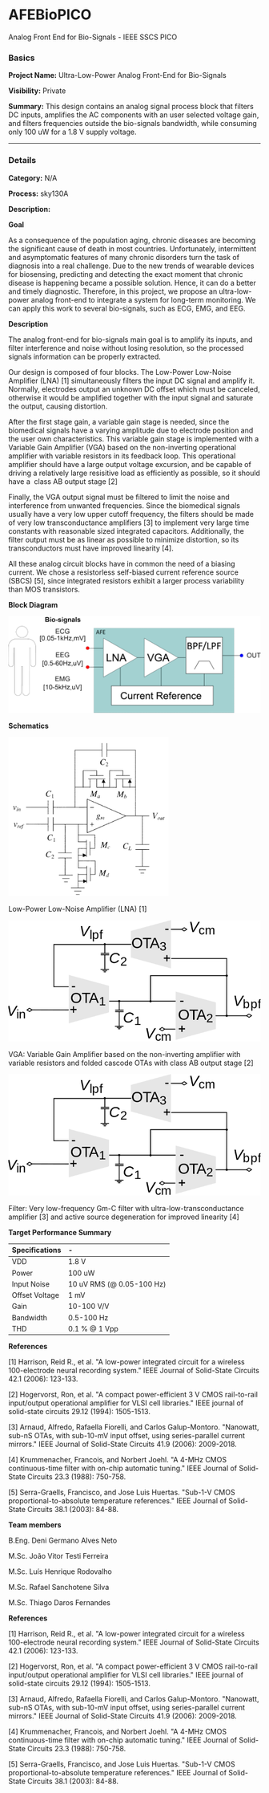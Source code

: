 # AFEBioPICO
Analog Front End for Bio-Signals - IEEE SSCS PICO

### Basics

**Project Name:** Ultra-Low-Power Analog Front-End for Bio-Signals

**Visibility:** Private

**Summary:** This design contains an analog signal process block that filters DC inputs, amplifies the AC components with an user selected voltage gain, and filters frequencies outside the bio-signals bandwidth, while consuming only 100 uW for a 1.8 V supply voltage.

---

### Details

**Category:** N/A

**Process:** sky130A

**Description:**

**Goal** 

As a consequence of the population aging, chronic diseases are becoming the significant cause of death in most countries. Unfortunately, intermittent and asymptomatic features of many chronic disorders turn the task of diagnosis into a real challenge. Due to the new trends of wearable devices for biosensing, predicting and detecting the exact moment that chronic disease is happening became a possible solution. Hence, it can do a better and timely diagnostic. Therefore, in this project, we propose an ultra-low-power analog front-end to integrate a system for long-term monitoring. We can apply this work to several bio-signals, such as ECG, EMG, and EEG.

**Description**

The analog front-end for bio-signals main goal is to amplify its inputs, and filter interference and noise without losing resolution, so the processed signals information can be properly extracted.

Our design is composed of four blocks. The Low-Power Low-Noise Amplifier (LNA) [1] simultaneously filters the input DC signal and amplify it. Normally, electrodes output an unknown DC offset which must be canceled, otherwise it would be amplified together with the input signal and saturate the output, causing distortion.

After the first stage gain, a variable gain stage is needed, since the biomedical signals have a varying amplitude due to electrode position and the user own characteristics. This variable gain stage is implemented with a Variable Gain Amplifier (VGA) based on the non-inverting operational amplifier with variable resistors in its feedback loop. This operational amplifier should have a large output voltage excursion, and be capable of driving a relatively large resisitive load as efficiently as possible, so it should have a  class AB output stage [2]

Finally, the VGA output signal must be filtered to limit the noise and interference from unwanted frequencies. Since the biomedical signals usually have a very low upper cutoff frequency, the filters should be made of very low transconductance amplifiers [3] to implement very large time constants with reasonable sized integrated capacitors. Additionally, the filter output must be as linear as possible to minimize distortion, so its transconductors must have improved linearity [4].

All these analog circuit blocks have in common the need of a biasing current. We chose a resistorless self-biased current reference source (SBCS) [5], since integrated resistors exhibit a larger process variability than MOS transistors.

**Block Diagram**

![Block Diagram](https://github.com/lhrodovalho/AFEBioPICO/blob/main/pictures/diagram_v3.png)

**Schematics**


![LNA](https://github.com/lhrodovalho/AFEBioPICO/blob/main/pictures/LNA.png)

Low-Power Low-Noise Amplifier (LNA) [1]

![VGA](https://github.com/lhrodovalho/AFEBioPICO/blob/main/pictures/filtro.png)

VGA: Variable Gain Amplifier based on the non-inverting amplifier with variable resistors and folded cascode OTAs with class AB output stage [2]

![Filter](https://github.com/lhrodovalho/AFEBioPICO/blob/main/pictures/filtro.png)

Filter: Very low-frequency Gm-C filter with ultra-low-transconductance amplifier [3] and active source degeneration for improved linearity [4]

**Target Performance Summary**

| Specifications  | -                         |
| :---            | :---                      |
| VDD             | 1.8 V                     |
| Power           | 100 uW                    |
| Input Noise     | 10 uV RMS (@ 0.05-100 Hz) |
| Offset Voltage  | 1 mV                      |
| Gain            | 10-100 V/V                |
| Bandwidth       |	0.5-100 Hz                |
| THD             |	0.1 % @ 1 Vpp             |

**References**

[1] Harrison, Reid R., et al. "A low-power integrated circuit for a wireless 100-electrode neural recording system." IEEE Journal of Solid-State Circuits 42.1 (2006): 123-133.

[2] Hogervorst, Ron, et al. "A compact power-efficient 3 V CMOS rail-to-rail input/output operational amplifier for VLSI cell libraries." IEEE journal of solid-state circuits 29.12 (1994): 1505-1513.

[3] Arnaud, Alfredo, Rafaella Fiorelli, and Carlos Galup-Montoro. "Nanowatt, sub-nS OTAs, with sub-10-mV input offset, using series-parallel current mirrors." IEEE Journal of Solid-State Circuits 41.9 (2006): 2009-2018.

[4] Krummenacher, Francois, and Norbert Joehl. "A 4-MHz CMOS continuous-time filter with on-chip automatic tuning." IEEE Journal of Solid-State Circuits 23.3 (1988): 750-758.

[5] Serra-Graells, Francisco, and Jose Luis Huertas. "Sub-1-V CMOS proportional-to-absolute temperature references." IEEE Journal of Solid-State Circuits 38.1 (2003): 84-88.

**Team members**

B.Eng. Deni Germano Alves Neto

M.Sc. João Vitor Testi Ferreira

M.Sc. Luís Henrique Rodovalho

M.Sc. Rafael Sanchotene Silva

M.Sc. Thiago Daros Fernandes

**References**

[1] Harrison, Reid R., et al. "A low-power integrated circuit for a wireless 100-electrode neural recording system." IEEE Journal of Solid-State Circuits 42.1 (2006): 123-133.

[2] Hogervorst, Ron, et al. "A compact power-efficient 3 V CMOS rail-to-rail input/output operational amplifier for VLSI cell libraries." IEEE journal of solid-state circuits 29.12 (1994): 1505-1513.

[3] Arnaud, Alfredo, Rafaella Fiorelli, and Carlos Galup-Montoro. "Nanowatt, sub-nS OTAs, with sub-10-mV input offset, using series-parallel current mirrors." IEEE Journal of Solid-State Circuits 41.9 (2006): 2009-2018.

[4] Krummenacher, Francois, and Norbert Joehl. "A 4-MHz CMOS continuous-time filter with on-chip automatic tuning." IEEE Journal of Solid-State Circuits 23.3 (1988): 750-758.

[5] Serra-Graells, Francisco, and Jose Luis Huertas. "Sub-1-V CMOS proportional-to-absolute temperature references." IEEE Journal of Solid-State Circuits 38.1 (2003): 84-88.
